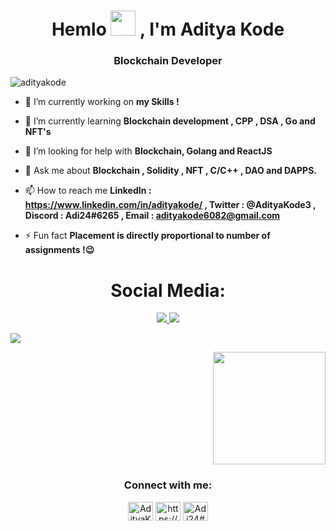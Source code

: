 
<h1 align="center">Hemlo <img src="https://media.tenor.com/BdCBxaMtEWwAAAAd/cute-dog.gif" width="40" height="40" />
, I'm Aditya Kode</h1>
<h3 align="center"> Blockchain  Developer   </h3>

<p align="left"> <img src="https://komarev.com/ghpvc/?username=adityakode&label=Profile%20views&color=0e75b6&style=for-the-badge" alt="adityakode" /> </p>

- 🔭 I’m currently working on **my Skills !**

- 🌱 I’m currently learning **Blockchain development , CPP , DSA , Go and NFT's**

- 🤝 I’m looking for help with **Blockchain, Golang and ReactJS**

- 💬 Ask me about **Blockchain , Solidity , NFT , C/C++ , DAO and DAPPS.**

- 📫 How to reach me **LinkedIn : https://www.linkedin.com/in/adityakode/ , Twitter : @AdityaKode3 , Discord : Adi24#6265 , Email : adityakode6082@gmail.com**

- ⚡ Fun fact **Placement is directly proportional to number of assignments !:wink:**

<h1 align="center"> Social Media: </h1>
  <p align="center">
   <a href="https://www.linkedin.com/in/adityakode/">
      <img src="https://img.shields.io/badge/linkedin-7cebf5?&style=for-the-badge&logo=linkedin&logoColor=black">
    </a>
    <a href="mailto:adityakode6082@gmail.com">
      <img src="https://img.shields.io/badge/SEND%20MAIL-6D4C6F?&style=for-the-badge&logo=MAIL.RU&logoColor=black">
    </a>
  </p>



<img src="https://github-readme-stats.vercel.app/api?username=adityakode&&show_icons=true&title_color=#1AC4BF&icon_color=775BD5&text_color=#1AC4BF&bg_color=FFFFFF">

<p align="right">
<img align="center" height="180em" src="https://github-readme-streak-stats.herokuapp.com/?user=adityakode&theme=merko"/>
</p>
<h3 align="center">Connect with me:</h3>
<p align="center">
<a href="https://twitter.com/AdityaKode3" target="blank"><img align="center" src="https://raw.githubusercontent.com/rahuldkjain/github-profile-readme-generator/master/src/images/icons/Social/twitter.svg" alt="AdityaKode3" height="30" width="40" /></a>
<a href="https://www.linkedin.com/in/adityakode/" target="blank"><img align="center" src="https://raw.githubusercontent.com/rahuldkjain/github-profile-readme-generator/master/src/images/icons/Social/linked-in-alt.svg" alt="https://www.linkedin.com/in/adityakode" height="30" width="40" /></a>
<a href="https://discord.gg/Adi24#6265" target="blank"><img align="center" src="https://raw.githubusercontent.com/rahuldkjain/github-profile-readme-generator/master/src/images/icons/Social/discord.svg" alt="Adi24#6265" height="30" width="40" /></a>
</p>



